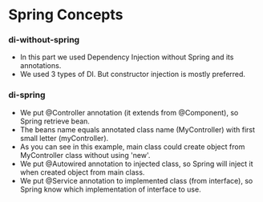 # Spring Concepts

### di-without-spring
* In this part we used Dependency Injection without Spring and its annotations.
* We used 3 types of DI. But constructor injection is mostly preferred.

### di-spring
* We put @Controller annotation (it extends from @Component), so Spring retrieve bean. 
* The beans name equals annotated class name (MyController) with first small letter (myController). 
* As you can see in this example, main class could create object from MyController class without using 'new'.
* We put @Autowired annotation to injected class, so Spring will inject it when created object from main class.
* We put @Service annotation to implemented class (from interface), so Spring know which implementation of interface to use.